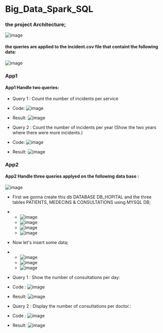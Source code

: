 # Big_Data_Spark_SQL
### the project Architecture;
![image](https://github.com/Yassine-Karimi/Big_Data_Spark_SQL/assets/66490404/8e15288b-cb53-48ad-b4ed-3daebdebed28)
#### the queries are applied to the incident.csv file that containt the following data:
![image](https://github.com/Yassine-Karimi/Big_Data_Spark_SQL/assets/66490404/c9438065-8d19-4fa5-9808-56b8d4954004)


### App1 
#### App1 Handle two queries:
* Query 1 : Count the number of incidents per service
* Code:
![image](https://github.com/Yassine-Karimi/Big_Data_Spark_SQL/assets/66490404/a40e3134-cb01-43ae-b6bf-ec22abbc8571)

* Result:
![image](https://github.com/Yassine-Karimi/Big_Data_Spark_SQL/assets/66490404/f6df726c-9290-4138-9b8a-43b0dafea824)

* Query 2 : Count the number of incidents per year (Show the two years where there were more incidents.)
* Code:
![image](https://github.com/Yassine-Karimi/Big_Data_Spark_SQL/assets/66490404/9f73fcd6-654e-4bac-ac72-abfe084e8435)
* Result:
![image](https://github.com/Yassine-Karimi/Big_Data_Spark_SQL/assets/66490404/a99f8c0d-e2ef-4347-b41e-e2d0f21ff4c5)

### App2 
#### App2 Handle three queries applyed on the following data base :
![image](https://github.com/Yassine-Karimi/Big_Data_Spark_SQL/assets/66490404/0398df5c-162d-42d3-beaa-b37f0ed2eb9c)
* First we gonna create this db DATABASE DB_HOPITAL and the three tables PATIENTS, MEDECINS & CONSULTATIONS using MYSQL DB;
* * ![image](https://github.com/Yassine-Karimi/Big_Data_Spark_SQL/assets/66490404/59434b95-6550-464b-85a2-a1b373256c8a)
  * ![image](https://github.com/Yassine-Karimi/Big_Data_Spark_SQL/assets/66490404/1f5b442f-58e3-492c-b3ff-c1ac5c72460e)
  * ![image](https://github.com/Yassine-Karimi/Big_Data_Spark_SQL/assets/66490404/f17b7bfa-062d-42f2-ad94-217a1cf30948)
  * ![image](https://github.com/Yassine-Karimi/Big_Data_Spark_SQL/assets/66490404/98370836-a36e-439c-8d52-f7659128ca12)
* Now  let's insert some data;
* * ![image](https://github.com/Yassine-Karimi/Big_Data_Spark_SQL/assets/66490404/fa99a97c-7297-4633-97e0-cb065190f313)
  * ![image](https://github.com/Yassine-Karimi/Big_Data_Spark_SQL/assets/66490404/879c525e-879c-443b-898b-d146a8dcbb4b)
  * ![image](https://github.com/Yassine-Karimi/Big_Data_Spark_SQL/assets/66490404/8ab35928-b1cb-447a-99d8-cbf94fc11c35)
* Query 1 : Show the number of consultations per day:
* Code :
![image](https://github.com/Yassine-Karimi/Big_Data_Spark_SQL/assets/66490404/2a5c642c-5bed-45b6-98f7-14db76659965)

* Result:
![image](https://github.com/Yassine-Karimi/Big_Data_Spark_SQL/assets/66490404/fd93b2f9-ecd3-4081-9210-46e82e3ec09b)
* Query 2 : Display the number of consultations per doctor.:
* Code :
![image](https://github.com/Yassine-Karimi/Big_Data_Spark_SQL/assets/66490404/5cde5228-7d61-4204-a678-4bc3adddcd64)

* Result:
![image](https://github.com/Yassine-Karimi/Big_Data_Spark_SQL/assets/66490404/f6e3f9a6-462a-4da0-9fb8-6cba5b205a03)









  


